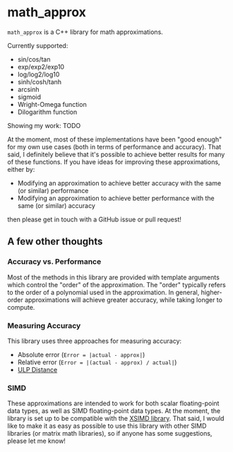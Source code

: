 # math_approx

`math_approx` is a C++ library for math approximations.

Currently supported:

- sin/cos/tan
- exp/exp2/exp10
- log/log2/log10
- sinh/cosh/tanh
- arcsinh
- sigmoid
- Wright-Omega function
- Dilogarithm function

Showing my work:
TODO

At the moment, most of these implementations have been "good enough"
for my own use cases (both in terms of performance and accuracy). That
said, I definitely believe that it's possible to achieve better results
for many of these functions. If you have ideas for improving these
approximations, either by:
- Modifying an approximation to achieve better accuracy with the same (or similar) performance
- Modifying an approximation to achieve better performance with the same (or similar) accuracy

then please get in touch with a GitHub issue or pull request!

## A few other thoughts

### Accuracy vs. Performance

Most of the methods in this library are provided with template
arguments which control the "order" of the approximation. The
"order" typically refers to the order of a polynomial used in
the approximation. In general, higher-order approximations will
achieve greater accuracy, while taking longer to compute.

### Measuring Accuracy

This library uses three approaches for measuring accuracy:
- Absolute error (`Error = |actual - approx|`)
- Relative error (`Error = |(actual - approx) / actual|`)
- [ULP Distance](https://en.wikipedia.org/wiki/Unit_in_the_last_place#:~:text=In%20computer%20science%20and%20numerical,of%20accuracy%20in%20numeric%20calculations.)

### SIMD

These approximations are intended to work for both scalar floating-point
data types, as well as SIMD floating-point data types. At the moment,
the library is set up to be compatible with the [XSIMD library](https://github.com/xtensor-stack/xsimd).
That said, I would like to make it as easy as possible to use this
library with other SIMD libraries (or matrix math libraries), so if
anyone has some suggestions, please let me know!
